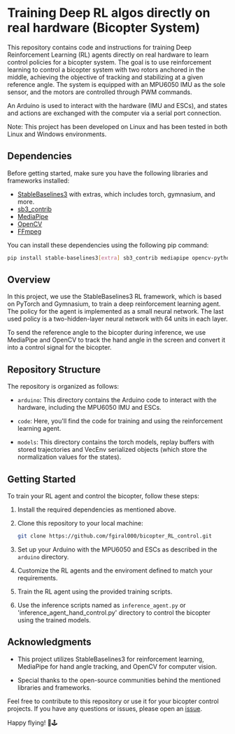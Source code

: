 # Training Deep RL algos directly on real hardware (Bicopter System)

This repository contains code and instructions for training Deep Reinforcement Learning (RL) agents directly on real hardware to learn control policies for a bicopter system. The goal is to use reinforcement learning to control a bicopter system with two rotors anchored in the middle, achieving the objective of tracking and stabilizing at a given reference angle. The system is equipped with an MPU6050 IMU as the sole sensor, and the motors are controlled through PWM commands.

An Arduino is used to interact with the hardware (IMU and ESCs), and states and actions are exchanged with the computer via a serial port connection.

Note: This project has been developed on Linux and has been tested in both Linux and Windows environments.

## Dependencies

Before getting started, make sure you have the following libraries and frameworks installed:

- [StableBaselines3](https://github.com/DLR-RM/stable-baselines3) with extras, which includes torch, gymnasium, and more.
- [sb3_contrib](https://github.com/DLR-RM/sb3_contrib)
- [MediaPipe](https://github.com/google/mediapipe)
- [OpenCV](https://github.com/opencv/opencv)
- [FFmpeg](https://www.ffmpeg.org/)

You can install these dependencies using the following pip command:

```bash
pip install stable-baselines3[extra] sb3_contrib mediapipe opencv-python ffmpeg
```

## Overview

In this project, we use the StableBaselines3 RL framework, which is based on PyTorch and Gymnasium, to train a deep reinforcement learning agent. The policy for the agent is implemented as a small neural network. The last used policy is a two-hidden-layer neural network with 64 units in each layer.

To send the reference angle to the bicopter during inference, we use MediaPipe and OpenCV to track the hand angle in the screen and convert it into a control signal for the bicopter.

## Repository Structure

The repository is organized as follows:

- `arduino`: This directory contains the Arduino code to interact with the hardware, including the MPU6050 IMU and ESCs.

- `code`: Here, you'll find the code for training and using the reinforcement learning agent.

- `models`: This directory contains the torch models, replay buffers with stored trajectories and VecEnv serialized objects (which store the normalization values for the states).

## Getting Started

To train your RL agent and control the bicopter, follow these steps:

1. Install the required dependencies as mentioned above.

2. Clone this repository to your local machine:

   ```bash
   git clone https://github.com/fgiral000/bicopter_RL_control.git
   ```

3. Set up your Arduino with the MPU6050 and ESCs as described in the `arduino` directory.

4. Customize the RL agents and the enviroment defined to match your requirements.

5. Train the RL agent using the provided training scripts.

6. Use the inference scripts named as `inference_agent.py` or 'inference_agent_hand_control.py' directory to control the bicopter using the trained models.

## Acknowledgments

- This project utilizes StableBaselines3 for reinforcement learning, MediaPipe for hand angle tracking, and OpenCV for computer vision.

- Special thanks to the open-source communities behind the mentioned libraries and frameworks.

Feel free to contribute to this repository or use it for your bicopter control projects. If you have any questions or issues, please open an [issue](https://github.com/your-username/bicopter-rl-control/issues).

Happy flying! 🚁🕹️
